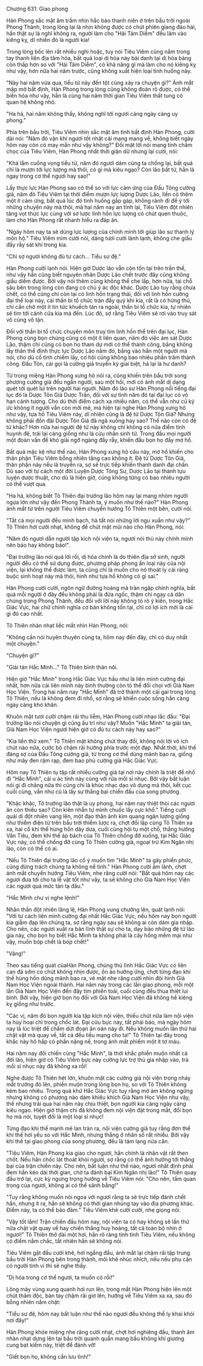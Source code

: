 




Chương 631: Giao phong


Hàn Phong sắc mặt âm trầm nhìn hắc bào thanh niên ở trên bầu trời ngoài Phong Thành, trong lòng lại là nhịn không được có chút phiên giang đảo hải, hắn thật sự là nghĩ không ra, người làm cho "Hải Tâm Diễm" đều lâm vào kiêng kỵ, dĩ nhiên đó là người kia!

Trong lòng bốc lên rất nhiều nghi hoặc, tuy nói Tiêu Viêm cũng nắm trong tay thanh liên địa tâm hỏa, bất quá loại dị hỏa này bài danh tại dị hỏa bảng còn thấp hơn so với "Hải Tâm Diễm", có khả năng gì mà làm cho nó kiêng kỵ như vậy, hơn nữa hai năm trước, cũng không xuất hiện loại tình huống này.

"Này hai năm vừa qua, tiểu tử này đến tột cùng xảy ra chuyện gì?" Ánh mắt mập mờ bất định, Hàn Phong trong lòng cũng không đoán rõ được, có thể biến hóa như vậy, hẳn là cùng hai năm thời gian Tiêu Viêm thất tung có quan hệ không nhỏ.

"Ha hả, hai năm không thấy, không nghĩ tới ngươi càng ngày càng uy phong."

Phía trên bầu trời, Tiêu Viêm nhìn sắc mặt âm tình bất định Hàn Phong, cười dài nói: "Năm đó vận khí ngươi tốt nhặt cái mạng mang về, không biết ngày hôm nay còn có may mắn như vậy không?" Đối mặt lời nói mang tính châm chọc của Tiêu Viêm, Hàn Phong nhất thời giận dữ nhưng lại cười, nói:

"Khá lắm cuồng vọng tiểu tử, năm đó ngươi dám cùng ta chống lại, bất quá chỉ là mượn tới lực lượng mà thôi, có gì mà kiêu ngạo? Còn lão bất tử, hẳn là ngay trong cơ thể ngươi hay sao!"

Lấy thực lực Hàn Phong sao có thể so với lực cảm ứng của Đấu Tông cường giả, năm đó Tiêu Viêm tại thời điểm mượn lực lượng Dược Lão, liền có thêm một ít cảm ứng, bất quá lúc đó tình huống gấp gáp, không rảnh đi để ý tới những chuyện này mà thôi, mà hai năm nay an tĩnh lại, Tiêu Viêm đột nhiên tăng vọt thực lực cùng với sơ lược linh hồn lực lượng có chút quen thuộc, làm cho Hàn Phong rất nhanh hiểu ra đáp án.

"Ngày hôm nay ta sẽ dùng lực lượng của chính mình tới giúp lão sư thanh lý môn hộ." Tiêu Viêm mỉm cười nói, dáng tươi cười lành lạnh, không che giấu đầy rẫy sát khí trong kia.

"Chỉ sợ ngươi không đủ tư cách... Tiểu sư đệ."

Hàn Phong cười lạnh nói. Hiện giờ Dược lão vẫn còn tồn tại trên trần thế, như vậy hắn cũng biết nguyên nhân Dược Lão chết trước đây cũng không giấu diếm được. Bởi vậy nói thêm cũng không thể che lấp, hơn nữa, tại chỗ sâu bên trong lòng còn đang có chủ ý ác độc khác. Dược Lão tuy rằng chưa chết, có thể cũng chỉ còn lại có linh hồn trạng thái, đối với linh hồn cường đại thể loại này, cái thần bí tổ chức tràn đầy quỷ khí kia, rất là có hứng thú, chỉ cần chờ một ít tin tức khuếch tán ra ngoài, thần bí tổ chức kia, tự nhiên sẽ tìm tới cánh cửa kia mà đến. Lúc đó, sợ rằng Tiêu Viêm sẽ rơi vào truy sát vô cùng vô tận.

Đối với thần bí tổ chức chuyên môn truy tìm linh hồn thể trên đại lục, Hàn Phong cùng bọn chúng cũng có một ít liên quan, năm đó việc ám sát Dược Lão, thậm chí cũng có bọn họ tham dự mới có thể thành công, bằng không lấy thân thể đỉnh thực lực Dược Lão năm đó, bằng vào hắn một người mà nói, cho dù cố tình chiếm lấy, cơ hội cũng không bao nhiêu phần trăm thành công. Đấu Tôn, cái gọi là cường giả truyền kỳ giai biệt, há lại là hư danh?

Từ trong miệng Hàn Phong xưng hô nói ra, cũng khiến trên bầu trời song phương cường giả đều ngẩn người, sau một hồi, mới có ánh mắt dị dạng quét tới quét lui trên người hai người. Năm đó lão sư Hàn Phong nổi tiếng đại lục đó là Dược Tôn Giả Dược Trần, đối với sự tình năm đó tại đại lục có vô hạn cảnh tượng. Cho dù thời điểm cách xa nhiều năm, có thể vẫn như cũ ký ức không ít người vẫn còn mới mẻ, mà hiện tại nghe Hàn Phong xưng hô như vậy, tựa hồ Tiêu Viêm này, dĩ nhiên cũng là đệ tử Dược Tôn Giả? Nhưng không phải đồn đãi Dược Tôn Giả đã ngã xuống hay sao? Thế nào còn có đệ tử khác? Hơn nữa hai người đệ tử này không chỉ không có nửa điểm tình huynh đệ, trái lại càng giống như là cừu nhân sinh tử. Trong đầu mọi người một đoàn vấn đề khó giải ngỡ ngàng đầy rẫy, khiến đầu bọn họ đầy mơ hồ.

Bất quá mặc kệ như thế nào, Hàn Phong xưng hô câu này, mơ hồ khiến cho thân phận Tiêu Viêm bỗng nhiên tăng cao không ít. Đệ tử Dược Tôn Giả, thân phận này nếu là truyền ra, sợ sẽ trực tiếp khiến thanh danh đại chấn. Dù sao với tư cách một đời Luyện Dược Tông Sư, Dược Lão tại thành tựu luyện dược thuật, cho dù là hiện giờ, cũng không từng có bao nhiêu người có thể vượt qua.

"Ha hả, không biết Tô Thiên đại trưởng lão hôm nay lại mang nhóm người ngựa lớn như vậy đến Phong Thành ta, ý muốn như thế nào?" Hàn Phong ánh mắt từ trên người Tiêu Viêm chuyển hướng Tô Thiên một bên, cười nói.

"Tất cả mọi người đều minh bạch, hà tất nói những lời ngu xuẩn như vậy?" Tô Thiên hơi cười nhạt, không để chút mặt mũi nào cho Hàn Phong, nói:

"Năm đó ngươi dẫn người tập kích nội viện ta, ngươi nói thù này chính mình nên báo hay không báo!".

"Đại trưởng lão nói quá lời rồi, dị hỏa chính là do thiên địa sở sinh, người người đều có thể sử dụng được, phương pháp phong ấn loại này của nội viện, lại không thể được làm, ta cũng chỉ là muốn cho nó thoát ly cái ràng buộc sinh hoạt này mà thôi, hình như tựa hồ không có gì sai."

Hàn Phong cười cười, ngôn ngữ đường hoàng mà tràn ngập chính nghĩa, bất quá mỗi người ở đây đều không phải là đứa ngốc, thậm chí ngay cả dân chúng trong Phong Thành, đều đối với lời này không tỏ rõ ý kiến, trong Hắc Giác Vực, hai chữ chính nghĩa cơ bản không tồn tại, chỉ có lợi ích mới là cái gì đó cao nhất.

Tô Thiên nhàn nhạt liếc mắt nhìn Hàn Phong, nói:

"Không cần nói huyên thuyên cùng ta, hôm nay đến đây, chỉ có duy nhất một chuyện."

"Chuyện gì?"

"Giải tán Hắc Minh…" Tô Thiên bình thản nói.

Hiện giờ "Hắc Minh" trong Hắc Giác Vực hầu như là liên minh cường đại nhất, hơn nữa cái liên minh này bình thường còn tỏ thế đối chọi với Già Nam Học Viện. Trong hai năm nay "Hắc Minh" đã trở thành một cái gai trong lòng Tô Thiên, nếu là không đem đi nhổ, sợ rằng sẽ khiến cuộc sống hắn càng ngày càng khó khăn.

Khuôn mặt tươi cười chậm rãi thu liễm, Hàn Phong cười nhạo lắc đầu: "Đại trưởng lão nói chuyện gì cũng ấu trĩ như vậy? Muốn "Hắc Minh" ta giải tán, Già Nam Học Viện ngươi hiện giờ có đủ tư cách này hay sao?"

"Kia liền thử xem." Tô Thiên mặt không chút thay đổi, không nói lời vô ích chút nào nữa, cước bộ chậm rãi hướng phía trước một đạp. Nhất thời, khí thế đáng sợ của Đấu Tông cường giả, từ trong cơ thể dũng mãnh bạo ra, giống như mây đen rậm rạp, đem bao phủ cường giả Hắc Giác Vực.

Hôm nay Tô Thiên tụ tập rất nhiều cường giả tại nơi này chính là triệt để nhổ đi "Hắc Minh", cái u ác tính này cùng với rửa mối sỉ nhục. Bởi vậy bất luận nói gì đi chăng nữa thì cũng chỉ là khúc nhạc dạo vô dụng mà thôi, kết cục cuối cùng, vẫn như cũ là lấy sự thắng bại chiến đấu của song phương.

"Khặc khặc, Tô trưởng lão thật là uy phong, hai năm nay thiệt thòi các ngươi ăn còn thiếu sao? Còn kiên nhẫn tự mình chuốc lấy cực khổ." Tiếng cười quái dị đột nhiên vang lên, một đạo thân ảnh kim quang ngân lượng giống như thiểm điện từ trên bầu trời thiểm lược ra, chợt đối lập cùng Tô Thiên xa xa, hai cổ khí thế hùng hồn dây dưa, cuối cùng hội tụ một chỗ, thẳng hướng Vân Tiêu, đem khí thế áp bách của Tô Thiên chống đỡ xuống, tại Hắc Giác Vực này, có thể chống đỡ cùng Tô Thiên cường giả, ngoại trừ Kim Ngân nhị lão, còn có thể có ai.

"Nếu Tô Thiên đại trưởng lão cố ý muốn tìm "Hắc Minh" ta gây phiền phức, cũng đừng trách chúng ta không nể tình." Hàn Phong cười âm lãnh, chợt ánh mắt chuyển hướng Tiêu Viêm, nhe răng cười nói: "Bất quá hôm nay các ngươi đưa tới cho ta lễ vật tốt như vậy, ta sẽ không cho Già Nam Học Viện các ngươi quá mức tàn tạ đâu."

"Hắc Minh chư vị nghe lệnh!"

Nhãn thần đột nhiên lăng lệ, Hàn Phong vung chưởng lên, quát lạnh nói: "Với tư cách liên minh cường đại nhất Hắc Giác Vực, nếu hôm nay bọn người kia giẫm đạp lên chúng ta, sợ rằng ngày sau sẽ không ai còn dám gia nhập. Cho nên, các ngươi xuất ra bản lĩnh thật sự cho ta, dạy bảo những đệ tử lão gia này, cho bọn họ biết Hắc Minh ta không phải là cây hồng mềm mại như vậy, muốn bóp chết là bóp chết!"

"Vâng!"

Theo sau tiếng quát củaHàn Phong, chúng thủ lĩnh Hắc Giác Vực có liên can đã sớm có chút không nhịn được, ồn ào hưởng ứng, chợt từng đạo khí thế hùng hồn dũng mãnh bạo ra, vẻ mặt nhe răng cười nhìn đội hình Già Nam Học Viện ngoài thành. Hai năm này trong các lần giao phong, mỗi một lần Già Nam Học Viện đến đây tìm phiền toái, cuối cùng đều thua thiệt lui binh. Bởi vậy, hiện giờ bọn họ đối với Già Nam Học Viện đã không hề kiêng kỵ giống như trước.

"Các vị, năm đó bọn người kia tập kích nội viện, thiếu chút nữa làm nội viện ta hủy hoại chỉ trong chốc lát. Đại cừu bực này, tất phải báo, mà ngày hôm nay là lúc triệt để chấm dứt đoạn ân oán này đi. Nếu không muốn lần thứ hai chật vật mà quay về, tất cả đều liều mạng cho ta!" Tô Thiên tại đây trong khắc này hô hấp có phần nặng nề, trong ánh mắt phiếm một ít tơ máu.

Hai năm nay đối chiến cùng "Hắc Minh", là thời khắc phiền muộn nhất cả đời lão, hiện giờ có Tiêu Viêm bực này cường lực trợ thủ gia nhập vào, trả mối sỉ nhục này đã không xa rồi!

Nghe được Tô Thiên hét lớn, khuôn mặt các cường giả nội viện trong nháy mắt trướng đỏ lên, phiền muộn trong lòng bọn họ, so với Tô Thiên không kém bao nhiêu. Trong quá khứ Hắc Giác Vực tuy rằng mờ ám không ngừng nhưng không có phương nào dám khiêu khích Già Nam Học Viện như vậy, thế nhưng trải qua hai năm này chịu thiệt, bọn người kia càng ngày càng kiêu ngạo. Hiện giờ thậm chí đã không đem nội viện đặt trong mắt, đối bọn họ mà nói, tuyệt đối là một loại sỉ nhục!

Từng đạo khí thế mạnh mẽ lan tràn ra, nội viện cường giả tuy rằng đơn thể khí thế hơi yếu so với Hắc Minh, nhưng thắng ở nhân số rất nhiều. Bởi vậy khí thế tại giao phong của song phương, đều là tám lạng nửa cân.

"Tiêu Viêm, Hàn Phong kia giao cho ngươi, hắn chính là nhân vật rất then chốt. Nếu hắn chốc lát thoát khỏi ngươi, sợ rằng có thể ảnh hưởng tới thắng bại của trận chiến này. Cho nên, bất luận như thế nào, ngươi nhất định phải đem hắn kéo dài thời gian, chờ ta đánh bại Kim Ngân nhị lão!" Tô Thiên quay đầu trở lại, cực kỳ ngưng trọng hướng về Tiêu Viêm nói: "Cho nên, tầm quan trọng của ngươi, không ai có thể sánh bằng!"

"Tuy rằng không muốn nói ngoa với ngươi rằng ta sẽ trực tiếp đánh chết hắn, nhưng ít ra, hắn sẽ không có thời gian nhúng tay vào địa phương khác. Điểm này, ta có thể bảo đảm." Tiêu Viêm khẽ cười cười, nhẹ giọng nói.

"Vậy tốt lắm! Trận chiến đấu hôm nay, nội viện ta có hay không sẽ lần thứ nữa chật vật quay về hay chiến thắng huy hoàng, tất cả toàn bộ nhìn ở ngươi!" Tô Thiên thở dài một hơi, hắn rõ ràng tính tình Tiêu Viêm, nếu không có điểm nắm chắc, tất nhiên hắn sẽ không nói.

Tiêu Viêm gật đầu cười khẽ, hơi ngẩng đầu, ánh mắt lại chậm rãi tập trung bầu trời Hàn Phong bên trong thành, môi khẽ nhúc nhích, nếu nếu phụ cận có người tinh vi thì sẽ nghe thấy.

"Dị hỏa trong cơ thể ngươi, ta muốn có rồi!"

Lông mày vùng xung quanh hơi run lên, trong mắt Hàn Phong hiện lên một chút thâm độc, bàn tay chậm rãi giơ lên, hướng về Tiêu Viêm xa xa, sau đó bỗng nhiên nắm chặt:

"Tiểu sư đệ, hôm nay bất luận như thế nào ngươi đều không thể ly khai khỏi nơi đây!"

Hàn Phong khóe miệng nhe răng cười nhạt, chợt hơi nghiêng đầu, thanh âm nhàn nhạt dựng lên tại bầu trời quanh quẩn mang bầu không khí giương cung bạt kiếm này, triệt để đánh vỡ!

"Giết bọn họ, không cần lưu tình!"




